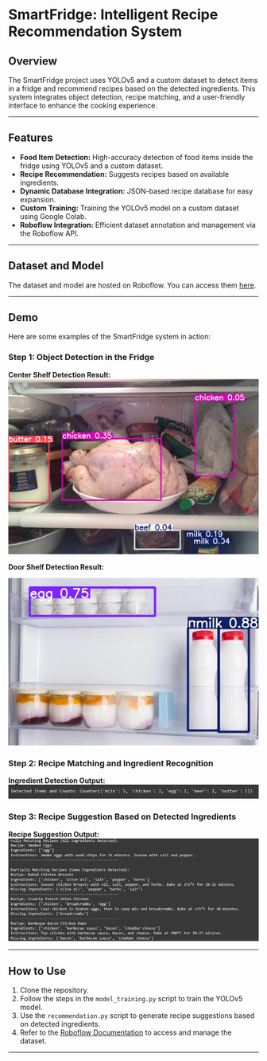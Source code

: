 # SmartFridge: Intelligent Recipe Recommendation System

## Overview
The SmartFridge project uses YOLOv5 and a custom dataset to detect items in a fridge and recommend recipes based on the detected ingredients. This system integrates object detection, recipe matching, and a user-friendly interface to enhance the cooking experience.

---

## Features
- **Food Item Detection:** High-accuracy detection of food items inside the fridge using YOLOv5 and a custom dataset.
- **Recipe Recommendation:** Suggests recipes based on available ingredients.
- **Dynamic Database Integration:** JSON-based recipe database for easy expansion.
- **Custom Training:** Training the YOLOv5 model on a custom dataset using Google Colab.
- **Roboflow Integration:** Efficient dataset annotation and management via the Roboflow API.

---

## Dataset and Model
The dataset and model are hosted on Roboflow. You can access them [here](https://universe.roboflow.com/capstoneproject-yly17/fridge_roboflow).

---

## Demo
Here are some examples of the SmartFridge system in action:

### Step 1: Object Detection in the Fridge
**Center Shelf Detection Result:**
![Center Shelf Detection](demo_result/center_shelf_demo_result.jpg)

**Door Shelf Detection Result:**

![Door Shelf Detection](demo_result/door_shelf_demo_result.jpg)

### Step 2: Recipe Matching and Ingredient Recognition
**Ingredient Detection Output:**
![Ingredient Output](demo_result/demo_ingredient_output.png)

### Step 3: Recipe Suggestion Based on Detected Ingredients
**Recipe Suggestion Output:**
![Recipe Output](demo_result/demo_receipe_output.jpg)

---

## How to Use
1. Clone the repository.
2. Follow the steps in the `model_training.py` script to train the YOLOv5 model.
3. Use the `recommendation.py` script to generate recipe suggestions based on detected ingredients.
4. Refer to the [Roboflow Documentation](https://roboflow.com) to access and manage the dataset.

---
